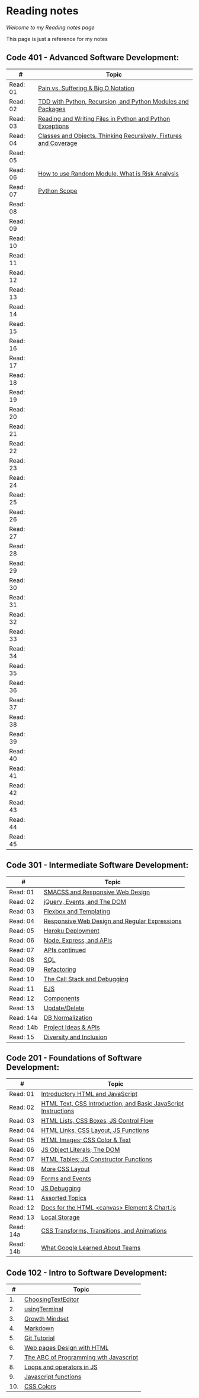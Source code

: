 # Reading notes

*Welcome to my Reading notes page* 

This page is just a reference for my notes

## Code 401 - Advanced Software Development:

\# | Topic      
-- | -----
Read: 01 | [Pain vs. Suffering & Big O Notation](./code-401/class-01)
Read: 02 | [TDD with Python, Recursion, and Python Modules and Packages](./code-401/class-02)
Read: 03 | [Reading and Writing Files in Python and Python Exceptions](./code-401/class-03)
Read: 04 | [Classes and Objects, Thinking Recursively, Fixtures and Coverage](./code-401/class-04)
Read: 05 | [](./code-401/class-05)
Read: 06 | [How to use Random Module, What is Risk Analysis](./code-401/class-06)
Read: 07 | [Python Scope](./code-401/class-07)
Read: 08 | [](./code-401/class-08)
Read: 09 | [](./code-401/class-09)
Read: 10 | [](./code-401/class-10)
Read: 11 | [](./code-401/class-11)
Read: 12 | [](./code-401/class-12)
Read: 13 | [](./code-401/class-13)
Read: 14 | [](./code-401/class-14)
Read: 15 | [](./code-401/class-15)
Read: 16 | [](./code-401/class-16)
Read: 17 | [](./code-401/class-17)
Read: 18 | [](./code-401/class-18)
Read: 19 | [](./code-401/class-19)
Read: 20 | [](./code-401/class-20)
Read: 21 | [](./code-401/class-21)
Read: 22 | [](./code-401/class-22)
Read: 23 | [](./code-401/class-23)
Read: 24 | [](./code-401/class-24)
Read: 25 | [](./code-401/class-25)
Read: 26 | [](./code-401/class-26)
Read: 27 | [](./code-401/class-27)
Read: 28 | [](./code-401/class-28)
Read: 29 | [](./code-401/class-29)
Read: 30 | [](./code-401/class-30)
Read: 31 | [](./code-401/class-31)
Read: 32 | [](./code-401/class-32)
Read: 33 | [](./code-401/class-33)
Read: 34 | [](./code-401/class-34)
Read: 35 | [](./code-401/class-35)
Read: 36 | [](./code-401/class-36)
Read: 37 | [](./code-401/class-37)
Read: 38 | [](./code-401/class-38)
Read: 39 | [](./code-401/class-39)
Read: 40 | [](./code-401/class-40)
Read: 41 | [](./code-401/class-41)
Read: 42 | [](./code-401/class-42)
Read: 43 | [](./code-401/class-43)
Read: 44 | [](./code-401/class-44)
Read: 45 | [](./code-401/class-45)


## Code 301 - Intermediate Software Development:

\# | Topic  
-- | -----
Read: 01 | [SMACSS and Responsive Web Design](./code-301/class-01.md)
Read: 02 | [jQuery, Events, and The DOM](./code-301/class-02.md)
Read: 03 | [Flexbox and Templating](./code-301/class-03.md)
Read: 04 | [Responsive Web Design and Regular Expressions](./code-301/class-04.md)
Read: 05 | [Heroku Deployment](./code-301/class-05.md)
Read: 06 | [Node, Express, and APIs](./code-301/class-06.md)
Read: 07 | [APIs continued](./code-301/class-07.md)
Read: 08 | [SQL](./code-301/class-08.md)
Read: 09 | [Refactoring](./code-301/class-09.md)
Read: 10 | [The Call Stack and Debugging](./code-301/class-10.md)
Read: 11 | [EJS](./code-301/class-11.md)
Read: 12 | [Components](./code-301/class-12.md)
Read: 13 | [Update/Delete](./code-301/class-13.md)
Read: 14a | [DB Normalization](./code-301/class-14a.md)
Read: 14b | [Project Ideas & APIs](./code-301/class-14b.md)
Read: 15 | [Diversity and Inclusion](./code-301/class-15.md)


## Code 201 - Foundations of Software Development:

\# | Topic
-- | -----
Read: 01 | [Introductory HTML and JavaScript](./code-102-and-201/class-01.md)
Read: 02 | [HTML Text, CSS Introduction, and Basic JavaScript Instructions](./code-102-and-201/class-02.md)
Read: 03 | [HTML Lists, CSS Boxes, JS Control Flow](./code-102-and-201/class-03.md)
Read: 04 | [HTML Links, CSS Layout, JS Functions](./code-102-and-201/class-04.md)
Read: 05 | [HTML Images; CSS Color & Text](./code-102-and-201/class-05.md)
Read: 06 | [JS Object Literals; The DOM](./code-102-and-201/class-06.md)
Read: 07 | [HTML Tables; JS Constructor Functions](./code-102-and-201/class-07.md)
Read: 08 | [More CSS Layout](./code-102-and-201/class-08.md)
Read: 09 | [Forms and Events](./code-102-and-201/class-09.md)
Read: 10 | [JS Debugging](./code-102-and-201/class-10.md)
Read: 11 | [Assorted Topics](./code-102-and-201/class-11.md)
Read: 12 | [Docs for the HTML \<canvas\> Element & Chart.js](./code-102-and-201/class-12.md)
Read: 13 | [Local Storage](./code-102-and-201/class-13.md)
Read: 14a | [CSS Transforms, Transitions, and Animations](./code-102-and-201/class-14a.md)
Read: 14b | [What Google Learned About Teams](./code-102-and-201/class-14b.md)

## Code 102 - Intro to Software Development:

\# | Topic
-- | -----
1. | [ChoosingTextEditor](./code-102-and-201/Choosingatexteditor.md)
2. | [usingTerminal](./code-102-and-201/usingaterminal.md)
3. | [Growth Mindset](./code-102-and-201/GrowthMindset.md)
4. | [Markdown](./code-102-and-201/markdown.md)
5. | [Git Tutorial](./code-102-and-201/GitTutorial.md)
6. | [Web pages Design with HTML](./code-102-and-201/HTMLandDesignprocess.md)
7. | [The ABC of Programming wth Javascript](./code-102-and-201/JavascriptChp1.md)
8. | [Loops and operators in JS](./code-102-and-201/jsloops.md)
9. | [Javascript functions](./code-102-and-201/jsfunctions.md)
10. | [CSS Colors](./code-102-and-201/csscolors.md)


